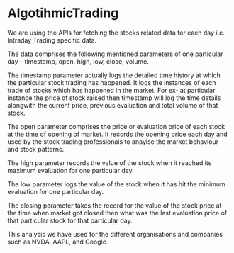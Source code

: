 # AlgotihmicTrading

We are using the APIs for fetching the stocks related data for each day i.e. Intraday Trading specific data.

The data comprises the following mentioned parameters of one particular day - timestamp, open, high, low, close, volume.

The timestamp parameter actually logs the detailed time history at which the particular stock trading has happened. It logs the instances of each trade of stocks which has happened in the market. For ex- at particular instance the price of stock raised then timestamp will log the time details alongwith the current price, previous evaluation and total volume of that stock.

The open parameter comprises the price or evaluation price of each stock at the time of opening of market. It records the opening price each day and used by the stock trading professionals to anaylse the market behaviour and stock patterns.

The high parameter records the value of the stock when it reached its maximum evaluation for one particular day.

The low parameter logs the value of the stock when it  has hit the minimum evaluation for one particular day.

The closing parameter takes the record for the value of the stock price at the time when market got closed then what was the last evaluation price of that particular stock for that particular day.

This analysis we have used for the different organisations and companies such as NVDA, AAPL, and Google
